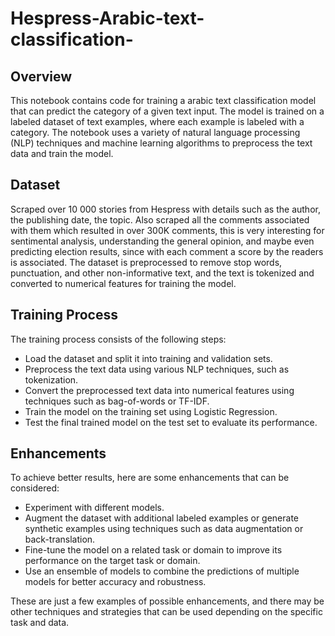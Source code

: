 # Hespress-Arabic-text-classification-
## Overview
This notebook contains code for training a arabic text classification model that can predict the category of a given text input. The model is trained on a labeled dataset of text examples, where each example is labeled with a category. The notebook uses a variety of natural language processing (NLP) techniques and machine learning algorithms to preprocess the text data and train the model.

## Dataset
Scraped over 10 000 stories from Hespress with details such as the author, the publishing date, the topic.
Also scraped all the comments associated with them which resulted in over 300K comments, this is very interesting for sentimental analysis, understanding the general opinion, and maybe even predicting election results, since with each comment a score by the readers is associated.
The dataset is preprocessed to remove stop words, punctuation, and other non-informative text, and the text is tokenized and converted to numerical features for training the model.

## Training Process
The training process consists of the following steps:

- Load the dataset and split it into training and validation sets.
- Preprocess the text data using various NLP techniques, such as tokenization.
- Convert the preprocessed text data into numerical features using techniques such as bag-of-words or TF-IDF.
- Train the model on the training set using Logistic Regression. 
- Test the final trained model on the test set to evaluate its performance.
## Enhancements
To achieve better results, here are some enhancements that can be considered:

- Experiment with different models.
- Augment the dataset with additional labeled examples or generate synthetic examples using techniques such as data augmentation or back-translation.
- Fine-tune the model on a related task or domain to improve its performance on the target task or domain.
- Use an ensemble of models to combine the predictions of multiple models for better accuracy and robustness.
  
These are just a few examples of possible enhancements, and there may be other techniques and strategies that can be used depending on the specific task and data.
